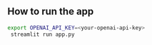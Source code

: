 ## How to run the app

```bash
export OPENAI_API_KEY=<your-openai-api-key>
 streamlit run app.py
```

